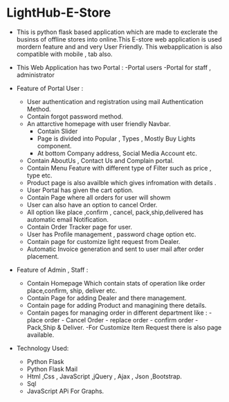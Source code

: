 # LightHub-E-Store



- This is python flask based application which are made to exclerate the businss of offline stores into online.This E-store web application is used mordern feature and and very User Friendly. This webapplication is also compatible with mobile , tab also.

- This Web Application has two Portal :
	-Portal users
	-Portal for staff , administrator

- Feature of Portal User : 
	- User authentication and registration using mail Authentication Method.
	- Contain forgot password method.
	- An attarctive homepage with user friendly Navbar.
		- Contain Slider
		- Page is divided into Popular , Types , Mostly Buy Lights component.
		- At bottom Company address, Social Media Account etc.
	- Contain AboutUs , Contact Us and Complain portal.
	- Contain Menu Feature with different type of Filter such as price , type etc.
	- Product page is also availble which gives infromation with details .
	- User Portal has given the cart option.
	- Contain Page where all orders for user will showm
	- User can also have an option to cancel Order.
	- All option like place ,confirm , cancel, pack,ship,delivered has automatic email Notification.
	- Contain Order Tracker page for user.
	- User has Profile management , password chage option etc.
	- Contain page for customize light request from Dealer.
	- Automatic Invoice generation and sent to user mail after order placement.

- Feature of Admin , Staff :
	- Contain Homepage Which contain stats of operation like order place,confirm, ship, deliver etc.
	- Contain Page for adding Dealer and there management.
	- Contain page for adding Product and managining there details.
	- Contain pages for managing order in different department like :
			- place order
			- Cancel Order
			- replace order
			- confirm order
			- Pack,Ship & Deliver.
	-For Customize Item Request there is also page available.

- Technology Used: 
	- Python Flask
	- Python Flask Mail
	- Html ,Css , JavaScript ,jQuery , Ajax , Json ,Bootstrap.
	- Sql
	- JavaScript APi For Graphs.
